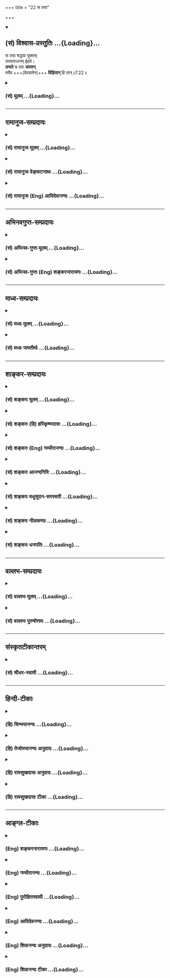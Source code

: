 +++
title = "22 स तया"

+++
<div class="js_include" newlevelforh1="2" title="(सं) विश्वास-प्रस्तुतिः" unfilled url="/purANam_vaiShNavam/mahAbhAratam/06-bhIShma-parva/03-bhagavad-gItA-parva/saMskRtam/vishvAsa-prastutiH/07_jnAna-vijnAna-yogaH/22_sa_tayA.md">
<details open><summary><h2>(सं) विश्वास-प्रस्तुतिः ...{Loading}...</h2></summary>

स तया श्रद्धया युक्तस्  
तस्याराधनम् ईहते।  
**लभते** च ततः **कामान्**  
मयैव +++(देवग्रामेन)+++ **विहितान्** हि तान्॥7.22॥
</details>
</div>
<div class="js_include collapsed" newlevelforh1="3" title="(सं) मूलम्" unfilled url="/purANam_vaiShNavam/mahAbhAratam/06-bhIShma-parva/03-bhagavad-gItA-parva/saMskRtam/mUlam/07_jnAna-vijnAna-yogaH/22_sa_tayA.md">
<details><summary><h3>(सं) मूलम् ...{Loading}...</h3></summary>

स तया श्रद्धया युक्तस्तस्याराधनमीहते।  
लभते च ततः कामान्मयैव विहितान् हि तान्।।7.22।।
</details>
</div>


_________________
## रामानुज-सम्प्रदायः
<div class="js_include collapsed" newlevelforh1="3" title="(सं) रामानुजः मूलम्" unfilled url="/purANam_vaiShNavam/mahAbhAratam/06-bhIShma-parva/03-bhagavad-gItA-parva/saMskRtam/rAmAnujaH/mUlam/07_jnAna-vijnAna-yogaH/22_sa_tayA.md">
<details><summary><h3>(सं) रामानुजः मूलम् ...{Loading}...</h3></summary>

।।7.22।।**स तया** निर्विघ्नया **श्रद्धया युक्तः** **तस्य** इन्द्रादेः
**आराधनं** प्रति **ईहते** चेष्टते **ततः** मत्तनुभूतेन्द्रादिदेवताराधनात्
तान् एव **हि** स्वाभिलषितान् **कामान् मया एव विहितान् लभते। यद्यपि
आराधनकाले इन्द्रादयो मदीयाः तनवः तत एव तदर्चनं च मदाराधनम् इति न जानाति
तथापि तस्य वस्तुतो मदाराधनत्वाद् आराधकाभिलषितम् अहम् एव विदधामि।**

</details>
</div>
<div class="js_include collapsed" newlevelforh1="3" title="(सं) रामानुजः वेङ्कटनाथः" unfilled url="/purANam_vaiShNavam/mahAbhAratam/06-bhIShma-parva/03-bhagavad-gItA-parva/saMskRtam/rAmAnujaH/venkaTanAthaH/07_jnAna-vijnAna-yogaH/22_sa_tayA.md">
<details><summary><h3>(सं) रामानुजः वेङ्कटनाथः ...{Loading}...</h3></summary>

  
  
।।7.22।। स तया इति श्लोकेऽपि पूर्ववद्वीप्सा भाव्या। तया इत्यस्य
प्रस्तुतोपयुक्ताकारपरामर्शित्वज्ञापनायनिर्विघ्नयेत्युक्तम्।
स्त्रीलिङ्गेन देवताशब्देन तनुशब्देन च पूर्वनिर्देशेऽपितस्य इति
पुल्ँ लिङ्गेन बुद्धिस्थतत्तद्देवपरः। देवान्देवयजो यान्ति 7।23 इति
ह्यनन्तरमुच्यत इत्यभिप्रायेण तस्येन्द्रादेरित्युक्तम्। यद्यपितस्याः इति
पदच्छेदः शक्यः तथापिराधनं इत्यस्योपसर्गरहितस्य आराधने
प्रसिद्ध्यभावात्तदनादरः। यद्वा फलितोक्तिरियंराधनं इत्येव पदच्छेदः। तत इति
व्याख्येयनिर्देशः।
तद्व्याख्यानंमत्तनुभूतेन्द्रादिदेवताराधनादिति। अयमभिप्रायः ततः
इत्यस्येन्द्रादिपरत्वं मन्दम्मयैव विहितान् इति स्वस्यैव फलदातृत्ववचनात्।
ततस्तन्निमित्तमेवात्रापेक्षितम्। अतःतस्याराधनमीहते इति प्रधानतया
प्रस्तुतपरामर्श एवायमिति। हि तान् इत्यत्र हीत्यव्ययम्। सर्वत्र च
तच्छब्दनिर्देशात्कामान् इत्यत्रापितान् इति विशेषणमुचितम् भगवतः
समस्ताभिलषितदायित्वसूचनादपेक्षितं च। हितत्ववचनं च
प्रकरणविरुद्धम्। अन्तवत्तु फलं तेषां तद्भवत्यल्पमेधसाम् 7।23 इति
तन्निन्दाप्रवृत्तत्वादित्यभिप्रायेणोक्तंतानेव ही स्वाभिलषितानिति।
त्वद्विषयज्ञानहीनस्थ त्वया फलदानं कथं इत्यत्रमयैव
इत्यवधारणाभिप्रेतमाहयद्यपीति। एतदप्यत्र स्मारितं यद्यपीत्यवधारणार्थमाह
मदाराधनत्वादितिअहं हि सर्वयज्ञानां 9।24 इत्येतदत्र भाव्यम्। इष्टापूर्तं
बहुधा जातं जायमानं विश्वं बिभर्ति भुवनस्य नाभिः म.ना.1।6 इति च
श्रुतिः।  
  

</details>
</div>
<div class="js_include collapsed" newlevelforh1="3" title="(सं) रामानुजः (Eng) आदिदेवानन्दः" unfilled url="/purANam_vaiShNavam/mahAbhAratam/06-bhIShma-parva/03-bhagavad-gItA-parva/saMskRtam/rAmAnujaH/english/AdidevAnandaH/07_jnAna-vijnAna-yogaH/22_sa_tayA.md">
<details><summary><h3>(सं) रामानुजः (Eng) आदिदेवानन्दः ...{Loading}...</h3></summary>

7.22 He, endowed with that faith without obstacles, performs the worship of Indra and other divinities. Thence, i.e., from the worship of Indra and other divinities, who constitute My body, he attains the objects of his desire, which are in reality granted by Me alone. Although he does not know at the time of worship that divinities like Indra, who are his objects of worship, are My body only, and that worship of them is My worship, still, inasmuch as this worship is, in reality, My worship, he attains his objects of desire granted by Me alone.

</details>
</div>


_________________
## अभिनवगुप्त-सम्प्रदायः
<div class="js_include collapsed" newlevelforh1="3" title="(सं) अभिनव-गुप्तः मूलम्" unfilled url="/purANam_vaiShNavam/mahAbhAratam/06-bhIShma-parva/03-bhagavad-gItA-parva/saMskRtam/abhinava-guptaH/mUlam/07_jnAna-vijnAna-yogaH/22_sa_tayA.md">
<details><summary><h3>(सं) अभिनव-गुप्तः मूलम् ...{Loading}...</h3></summary>
<div class="js_include" includetitle="false" newlevelforh1="2" unfilled="" url="/purANam_vaiShNavam/mahAbhAratam/06-bhIShma-parva/02-bhagavad-gItA-parva/saMskRtam/abhinava-guptaH/mUlam/07_jnAna-vijnAna-yogaH/23_antavattu_phalam.md"></div>
</details>
</div>
<div class="js_include collapsed" newlevelforh1="3" title="(सं) अभिनव-गुप्तः (Eng) शङ्करनारायणः" unfilled url="/purANam_vaiShNavam/mahAbhAratam/06-bhIShma-parva/03-bhagavad-gItA-parva/saMskRtam/abhinava-guptaH/english/shankaranArAyaNaH/07_jnAna-vijnAna-yogaH/22_sa_tayA.md">
<details><summary><h3>(सं) अभिनव-गुप्तः (Eng) शङ्करनारायणः ...{Loading}...</h3></summary>

7.22 See Comment under 7.23

</details>
</div>


_________________
## माध्व-सम्प्रदायः
<div class="js_include collapsed" newlevelforh1="3" title="(सं) मध्वः मूलम्" unfilled url="/purANam_vaiShNavam/mahAbhAratam/06-bhIShma-parva/03-bhagavad-gItA-parva/saMskRtam/madhvaH/mUlam/07_jnAna-vijnAna-yogaH/22_sa_tayA.md">
<details><summary><h3>(सं) मध्वः मूलम् ...{Loading}...</h3></summary>

।।7.21 7.22।। यां यां ब्रह्मादिरूपां तनुम्। उक्तं च नारदीयेअन्तो
ब्रह्मादिभक्तानां मद्भक्तानामनन्तता इति। मुक्तश्च कां गतिं
गच्छेन्मोक्षश्चैव किमात्मकः म.भा.12।334।3 इत्यादेः परिहारसन्दर्भाच्च
मोक्षधर्मेषु। अवतारे महाविष्णोर्भक्तः कुत्र च मुच्यते त्यादेश्च
ब्रह्मवैवर्ते।

</details>
</div>
<div class="js_include collapsed" newlevelforh1="3" title="(सं) मध्वः जयतीर्थः" unfilled url="/purANam_vaiShNavam/mahAbhAratam/06-bhIShma-parva/03-bhagavad-gItA-parva/saMskRtam/madhvaH/jayatIrthaH/07_jnAna-vijnAna-yogaH/22_sa_tayA.md">
<details><summary><h3>(सं) मध्वः जयतीर्थः ...{Loading}...</h3></summary>

।।7.21 7.22।। रामकृष्णादिरूपां भगवत्तनुमिति प्रतीतिनिरासायाह **यां
यामि**ति। कुत एतत्अन्तवत्तु फलं तेषां 7।23 इति
तद्भक्तानामन्तवत्फलवचनात्। तस्य च ब्रह्मादिग्रहणे सम्भवाद्भगवद्ग्रहणे
चाम्सम्भवादिति भावेनाह **उक्त चे**ति। फलस्येति शेषः। गम्यत इति गतिः
इत्यादेः प्रश्नस्य परिहाररूपवाक्यसन्दर्भाच्च। बहुत्वादनुदाहरणमिति भावः।
अनन्तफलत्वं मूलरूपभक्तानामस्तु अवतारतनुभक्तानामन्तवत्फलाङ्गीकारे को
विरोधः इत्यत आह **अवतार इति**। कुत्र चावतारे।

</details>
</div>


_________________
## शाङ्कर-सम्प्रदायः
<div class="js_include collapsed" newlevelforh1="3" title="(सं) शङ्करः मूलम्" unfilled url="/purANam_vaiShNavam/mahAbhAratam/06-bhIShma-parva/03-bhagavad-gItA-parva/saMskRtam/shankaraH/mUlam/07_jnAna-vijnAna-yogaH/22_sa_tayA.md">
<details><summary><h3>(सं) शङ्करः मूलम् ...{Loading}...</h3></summary>

।।7.22।। **स तया** मद्विहितया **श्रद्धया युक्तः** सन् **तस्याः**
देवतातन्वाः **राधनम्** आराधनम् **ईहते** चेष्टते। **लभते च ततः** तस्याः
आराधितायाः देवतातन्वाः **कामान्** ईप्सितान् **मयैव** परमेश्वरेण
सर्वज्ञेन कर्मफलविभागज्ञतया **विहितान्** निर्मितान् **तान् हियस्मात् ते
भगवता विहिताः कामाः तस्मात् तान् अवश्यं लभते इत्यर्थः। हितान् इति
पदच्छेदे हितत्वं कामानामुपचरितं कल्प्यम् न हि कामा हिताः
कस्यचित्।। यस्मात् अन्तवत्साधनव्यापारा अविवेकिनः कामिनश्च ते अतः**

</details>
</div>
<div class="js_include collapsed" newlevelforh1="3" title="(सं) शङ्करः (हि) हरिकृष्णदासः" unfilled url="/purANam_vaiShNavam/mahAbhAratam/06-bhIShma-parva/03-bhagavad-gItA-parva/saMskRtam/shankaraH/hindI/harikRShNadAsaH/07_jnAna-vijnAna-yogaH/22_sa_tayA.md">
<details><summary><h3>(सं) शङ्करः (हि) हरिकृष्णदासः ...{Loading}...</h3></summary>

।।7.22।। मेरे द्वारा स्थिर की हुई उस श्रद्धासे युक्त हुआ वह उसी देवताके
स्वरूपकी सेवा पूजा करनेमें तत्पर होता है। और उस आराधित देवविग्रहसे
कर्मफलविभागके जाननेवाले मुझ सर्वज्ञ ईश्वरद्वारा निश्चित किये हुए इष्ट
भोगोंको प्राप्त करता है। वे भोग परमेश्वरद्वारा निश्चित किये होते हैं
इसलिये वह उन्हें अवश्य पाता है यह अभिप्राय है। यहाँपर यदि हितान् ऐसा
पदच्छेद करें तो भोगोंमे जो हितत्व है उसको औपचारिक समझना चाहिये क्योंकि
वास्तवमें भोग किसीके लिये भी हितकर नहीं हो सकते।

</details>
</div>
<div class="js_include collapsed" newlevelforh1="3" title="(सं) शङ्करः (Eng) गम्भीरानन्दः" unfilled url="/purANam_vaiShNavam/mahAbhAratam/06-bhIShma-parva/03-bhagavad-gItA-parva/saMskRtam/shankaraH/english/gambhIrAnandaH/07_jnAna-vijnAna-yogaH/22_sa_tayA.md">
<details><summary><h3>(सं) शङ्करः (Eng) गम्भीरानन्दः ...{Loading}...</h3></summary>

7.22 Yuktah,being endued; taya, with that; sraddhaya, faith, as granted
by Me; sah, that person; ihate, engages in; radhanam, i.e. aradhanam,
worshipping; tasyah, that form of the deity. And labhate, he gets; tan
hi, those very; kaman, desired results; tatah, there-from, from that
form of the deity which was worshipped; as vihitan, they are dispensed,
meted out; maya eva, by Me alone, who am the omniscient, supreme God,
because I am possessed of the knowledge of the apportionment of the
results of actions. The meaning his that he surely gets those desired
results since they are ordained by God. If the reading be hitan (instead
of hi tan), then the beneficence (-hita means beneficent-) of the
desired result should be interpreted in a figurative sense, for desires
cannot be beneficial to anyone!

</details>
</div>
<div class="js_include collapsed" newlevelforh1="3" title="(सं) शङ्करः आनन्दगिरिः" unfilled url="/purANam_vaiShNavam/mahAbhAratam/06-bhIShma-parva/03-bhagavad-gItA-parva/saMskRtam/shankaraH/AnandagiriH/07_jnAna-vijnAna-yogaH/22_sa_tayA.md">
<details><summary><h3>(सं) शङ्करः आनन्दगिरिः ...{Loading}...</h3></summary>

।।7.22।। ईहते निर्वर्तयतीत्यर्थः। आराधितदेवताप्रसादात्फलप्राप्तौ
किमीश्वरेणेत्याशङ्क्य तस्य सर्वज्ञस्य कर्मफलविभागाभिज्ञस्य
तत्तद्देवताधिष्ठातृत्वात्तस्यैव फलदातृत्वमित्याह **सर्वज्ञेनेति।**एको
बहूनां यो विदधाति कामान् इत्यादिश्रुतिमाश्रित्य हि तानिति पदद्वयं
व्याचष्टे **यस्मादिति।** हितानित्येकं पदमिति पक्षं प्रत्याह
**हितानिति।** मुख्यत्वसंभवे किमित्यौपचारिकत्वमित्याशङ्क्याह **नहीति।**

</details>
</div>
<div class="js_include collapsed" newlevelforh1="3" title="(सं) शङ्करः मधुसूदन-सरस्वती" unfilled url="/purANam_vaiShNavam/mahAbhAratam/06-bhIShma-parva/03-bhagavad-gItA-parva/saMskRtam/shankaraH/madhusUdana-sarasvatI/07_jnAna-vijnAna-yogaH/22_sa_tayA.md">
<details><summary><h3>(सं) शङ्करः मधुसूदन-सरस्वती ...{Loading}...</h3></summary>

।।7.22।। स कामी तया मद्विहितया स्थिरया श्रद्धया युक्तस्तस्या देवतातन्वा
राधनं पूजनमीहते निर्वर्तयति। उपसर्गरहितोऽपि राधयतिः पूजार्थः।
सोपसर्गत्वे ह्याकारः श्रुयेत। लभते च ततस्तस्या देवतातन्वाः
सकाशात्कामानीप्सितांस्तान्पूर्वसंकल्पितान्। हि प्रसिद्धम्। मयैव सर्वज्ञेन
सर्वकर्मफलदायिना तत्तद्देवतान्तर्यामिणा विहितांस्तत्तत्फलविपाकसमये
निर्मितान् हितान्मनःप्रियानित्यैकपद्यं वा। अहितत्वेऽपि हिततया
प्रतीयमानानित्यर्थः।

</details>
</div>
<div class="js_include collapsed" newlevelforh1="3" title="(सं) शङ्करः नीलकण्ठः" unfilled url="/purANam_vaiShNavam/mahAbhAratam/06-bhIShma-parva/03-bhagavad-gItA-parva/saMskRtam/shankaraH/nIlakaNThaH/07_jnAna-vijnAna-yogaH/22_sa_tayA.md">
<details><summary><h3>(सं) शङ्करः नीलकण्ठः ...{Loading}...</h3></summary>

।।7.22।। ततश्च स तया श्रद्धया युक्तः सन् तस्या मूर्तेराराधनं ससाधनं
वशीकरणमीहते इच्छति। ततश्च कामान्विषयांल्लभते। मयैव विहितानाज्ञापितान्।
हितानीप्सितान्। एतेन सर्वासां देवतानां स्वाज्ञावशवर्तित्वं दर्शितम्।

</details>
</div>
<div class="js_include collapsed" newlevelforh1="3" title="(सं) शङ्करः धनपतिः" unfilled url="/purANam_vaiShNavam/mahAbhAratam/06-bhIShma-parva/03-bhagavad-gItA-parva/saMskRtam/shankaraH/dhanapatiH/07_jnAna-vijnAna-yogaH/22_sa_tayA.md">
<details><summary><h3>(सं) शङ्करः धनपतिः ...{Loading}...</h3></summary>

।।7.22।। यो यां देवतातनुं अर्चितुमिच्छति स तया मद्विहितयाऽचलया श्रद्धया
युक्तः तस्या देवतातन्वा राधनं आराधनमर्जनमीहते चेष्टते करोति। ततस्तस्या
आराधितायाः देवतातन्वाः सकाशादवश्यं कामानीप्सितान् लभते च। हि यस्मान्मया
कर्मफलविभागज्ञेन भगवता विहिताः निर्मिताः। अतस्तान् हि स्फुटमेतदिति तु
तत्तद्देवतास्वातन्ज्ञत्र्यप्रतिपादकशास्त्रे लोके
चास्यास्फुटत्वादाचार्यैर्न व्याख्यातम्। हितानिति पदच्छेदे तु
वस्तुतोऽहितानां कामानां हितत्वमौपचारिकं कल्पनीयम्।

</details>
</div>


_________________
## वल्लभ-सम्प्रदायः
<div class="js_include collapsed" newlevelforh1="3" title="(सं) वल्लभः मूलम्" unfilled url="/purANam_vaiShNavam/mahAbhAratam/06-bhIShma-parva/03-bhagavad-gItA-parva/saMskRtam/vallabhaH/mUlam/07_jnAna-vijnAna-yogaH/22_sa_tayA.md">
<details><summary><h3>(सं) वल्लभः मूलम् ...{Loading}...</h3></summary>

।।7.22।। ततश्च स तयेति। ततो मदङ्गभूतादुपास्यदेवात् लभते कामान्
मयैवाङ्गिना विहितान्निर्मितान् प्राप्नोति। यद्यप्याराधनकालेऽपि
मामेवमवयविनमविजानंस्तामेव भजते स भक्तस्तथापि वस्तुतो मदाराधनत्वात्
मन्निर्मितमेव फलं तल्लभते। यथा शरीरं पुरुषदत्तं वस्तुत
आत्मदत्तमित्यात्मभजनस्यैव मुख्यत्वं युक्तं शाखिमूलसेचनवदिति भावः।

</details>
</div>
<div class="js_include collapsed" newlevelforh1="3" title="(सं) वल्लभः पुरुषोत्तमः" unfilled url="/purANam_vaiShNavam/mahAbhAratam/06-bhIShma-parva/03-bhagavad-gItA-parva/saMskRtam/vallabhaH/puruShottamaH/07_jnAna-vijnAna-yogaH/22_sa_tayA.md">
<details><summary><h3>(सं) वल्लभः पुरुषोत्तमः ...{Loading}...</h3></summary>

  
  
।।7.22।। ततः स मत्कृतश्रद्धया तस्याऽऽराधनं करोतीत्याह स तयेति। स तया
मत्कृतया श्रद्धया युक्तस्तस्या मूर्तेराराधनमीहते करोति। ततः श्रद्धातः
स्वशुद्धान्तःकरणतस्तान् कामान् स्वमनोरथरूपान् मयैव विहितान् निर्मितान्
अन्यया मदाज्ञां विना देवादीनां न सामर्थ्यम् अतो मयैव निश्चयेन
विहिताल्ँ लभते प्राप्नोतीत्यर्थः।  
  

</details>
</div>


_________________
## संस्कृतटीकान्तरम्
<div class="js_include collapsed" newlevelforh1="3" title="(सं) श्रीधर-स्वामी" unfilled url="/purANam_vaiShNavam/mahAbhAratam/06-bhIShma-parva/03-bhagavad-gItA-parva/saMskRtam/shrIdhara-svAmI/07_jnAna-vijnAna-yogaH/22_sa_tayA.md">
<details><summary><h3>(सं) श्रीधर-स्वामी ...{Loading}...</h3></summary>

।।7.22।। ततश्च **स तयेति।** स भक्तस्तया दृढया श्रद्धया
तस्यास्तनोराराधनमीहते करोति। ततश्च ये संकल्पिताः कामास्तान्कामान् ततो
देवताविशेषाल्लभते किंतु मयैव तत्तद्देवतान्तर्यामिणा विहितान्निर्मितान्
हि स्फुटमेव तत्तद्देवतानामपि मदधीनत्वान्मममूर्तित्वाच्चेत्यर्थः।

</details>
</div>


_________________
## हिन्दी-टीकाः
<div class="js_include collapsed" newlevelforh1="3" title="(हि) चिन्मयानन्दः" unfilled url="/purANam_vaiShNavam/mahAbhAratam/06-bhIShma-parva/03-bhagavad-gItA-parva/hindI/chinmayAnandaH/07_jnAna-vijnAna-yogaH/22_sa_tayA.md">
<details><summary><h3>(हि) चिन्मयानन्दः ...{Loading}...</h3></summary>

।।7.22।। वह भक्त उस श्रद्धा से युक्त होकर अपने इष्ट देवता की आराधना करता
है जिसके फलस्वरूप वह देवता उसकी इच्छा को पूर्ण करता है। परन्तु भगवान्
कहते हैं कि वास्तव में कर्मफलदाता वे ही हैं। सर्वज्ञ सर्वशक्तिमान
परमात्मा ही समस्त जगत् का आदि कारण होने से मनुष्य को कर्म करने की और
देवताओं को फल प्रदान करने की सार्मथ्य उन्हीं से प्राप्त होती है।
इष्टानिष्ट फलों की प्राप्ति से सुख दुखादि का अनुभव अन्तकरण में होता है
जिसे आत्मचैतन्य प्रकाशित करता है। उसके बिना इस प्रकार का कोई अनुभव
प्राप्त नहीं हो सकता। श्रद्धा के साथ किये हुये पूजन से ईश्वर द्वारा विधान
किये हुए नियम के अनुसार फल प्राप्त होता है। यहाँ श्रीकृष्ण अपने परमात्म
स्वरूप के साथ तादात्म्य करके कहते हैं वे इष्ट फल मेरे द्वारा ही दिये
जाते हैं। अविवेकी लोग अनित्य भोगों की कामना करते हैं इसलिए उन्हें कभी
शाश्वत शान्ति प्राप्त नहीं होती अत कहते हैं

</details>
</div>
<div class="js_include collapsed" newlevelforh1="3" title="(हि) तेजोमयानन्दः अनुवादः" unfilled url="/purANam_vaiShNavam/mahAbhAratam/06-bhIShma-parva/03-bhagavad-gItA-parva/hindI/tejomayAnandaH/anuvAdaH/07_jnAna-vijnAna-yogaH/22_sa_tayA.md">
<details><summary><h3>(हि) तेजोमयानन्दः अनुवादः ...{Loading}...</h3></summary>

।।7.22।। वह (भक्त) उस श्रद्धा से युक्त होकर उस देवता का पूजन करता है और
उससे मेरे द्वारा विधान किये हुये इच्छित भोगों को नि:सन्देह प्राप्त करता
है।।

</details>
</div>
<div class="js_include collapsed" newlevelforh1="3" title="(हि) रामसुखदासः अनुवादः" unfilled url="/purANam_vaiShNavam/mahAbhAratam/06-bhIShma-parva/03-bhagavad-gItA-parva/hindI/rAmasukhadAsaH/anuvAdaH/07_jnAna-vijnAna-yogaH/22_sa_tayA.md">
<details><summary><h3>(हि) रामसुखदासः अनुवादः ...{Loading}...</h3></summary>

।।7.22।। उस (मेरे द्वारा दृढ़ की हुई) श्रद्धासे युक्त होकर वह मनुष्य
(सकामभावपूर्वक) उस देवताकी उपासना करता है और उसकी वह कामना पूरी भी होती
है; परन्तु वह कामना-पूर्ति मेरे द्वारा विहित की हुई होती है।

</details>
</div>
<div class="js_include collapsed" newlevelforh1="3" title="(हि) रामसुखदासः टीका" unfilled url="/purANam_vaiShNavam/mahAbhAratam/06-bhIShma-parva/03-bhagavad-gItA-parva/hindI/rAmasukhadAsaH/TIkA/07_jnAna-vijnAna-yogaH/22_sa_tayA.md">
<details><summary><h3>(हि) रामसुखदासः टीका ...{Loading}...</h3></summary>

।।7.22।।***व्याख्या--*स तया श्रद्धया युक्तः ৷৷. मयैव विहितान्हि तान्**
मेरे द्वारा दृढ़ की हुई श्रद्धासे सम्पन्न हुआ वह मनुष्य उस देवताकी
आराधनाकी चेष्टा करता है और उस देवतासे जिस कामनापूर्तिकी आशा रखता है, उस
कामनाकी पूर्ति होती है। यद्यपि वास्तवमें उस कामनाकी पूर्ति मेरे द्वारा
ही की हुई होती है; परन्तु वह उसको देवतासे ही पूरी की हुई मानता है।
वास्तवमें देवताओंमें मेरी ही शक्ति है और मेरे ही विधानसे वे उनकी
कामनापूर्ति करते हैं।  
  
जैसे सरकारी अफसरोंको एक सीमित अधिकार दिया जाता है कि तुमलोग अमुक
विभागमें अमुक अवसरपर इतना खर्च कर सकते हो, इतना इनाम दे सकते हो। ऐसे ही
देवताओंमें एक सीमातक ही देनेकी शक्ति होती है; अतः वे उतना ही दे सकते
हैं, अधिक नहीं। देवताओंमें अधिक-से-अधिक इतनी शक्ति होती है कि वे
अपने-अपने उपासकोंको अपने-अपने लोकोंमें ले जा सकते हैं। परन्तु अपनी
उपासनाका फल भोगनेपर उनको वहाँसे लौटकर पुनः संसारमें आना पड़ता है (गीता
8। 16)। यहाँ **'मयैव'**कहनेका तात्पर्य है कि संसारमें स्वतः जो कुछ संचालन
हो रहा है, वह सब मेरा ही किया हुआ है। अतः जिस किसीको जो कुछ मिलता है, वह
सब मेरे द्वारा विधान किया हुआ ही मिलता है। कारण कि मेरे सिवाय विधान
करनेवाला दूसरा कोई नहीं है। अगर कोई मनुष्य इस रहस्यको समझ ले, तो फिर वह
केवल मेरी तरफ ही खिंचेगा।

</details>
</div>


_________________
## आङ्ग्ल-टीकाः
<div class="js_include collapsed" newlevelforh1="3" title="(Eng) शङ्करनारायणः" unfilled url="/purANam_vaiShNavam/mahAbhAratam/06-bhIShma-parva/03-bhagavad-gItA-parva/english/shankaranArAyaNaH/07_jnAna-vijnAna-yogaH/22_sa_tayA.md">
<details><summary><h3>(Eng) शङ्करनारायणः ...{Loading}...</h3></summary>

7.22. Endowed with that faith, he seeks to worship that deity and therefrom receives his desired objects that are ordained by none but Me.

</details>
</div>
<div class="js_include collapsed" newlevelforh1="3" title="(Eng) गम्भीरानन्दः" unfilled url="/purANam_vaiShNavam/mahAbhAratam/06-bhIShma-parva/03-bhagavad-gItA-parva/english/gambhIrAnandaH/07_jnAna-vijnAna-yogaH/22_sa_tayA.md">
<details><summary><h3>(Eng) गम्भीरानन्दः ...{Loading}...</h3></summary>

7.22 Being imbued with that faith, that person engages in worshipping that form, and he gets those very desired results therefrom as they are dispensed by Me alone.

</details>
</div>
<div class="js_include collapsed" newlevelforh1="3" title="(Eng) पुरोहितस्वामी" unfilled url="/purANam_vaiShNavam/mahAbhAratam/06-bhIShma-parva/03-bhagavad-gItA-parva/english/purohitasvAmI/07_jnAna-vijnAna-yogaH/22_sa_tayA.md">
<details><summary><h3>(Eng) पुरोहितस्वामी ...{Loading}...</h3></summary>

7.22 If he worships one form alone with real faith, then shall his desires be fulfilled through that only; for thus have I ordained.

</details>
</div>
<div class="js_include collapsed" newlevelforh1="3" title="(Eng) आदिदेवनन्दः" unfilled url="/purANam_vaiShNavam/mahAbhAratam/06-bhIShma-parva/03-bhagavad-gItA-parva/english/AdidevanandaH/07_jnAna-vijnAna-yogaH/22_sa_tayA.md">
<details><summary><h3>(Eng) आदिदेवनन्दः ...{Loading}...</h3></summary>

7.22 Endowed with that faith, he worships that form and thence gets the objects of his desire, granted in reality by Me alone.

</details>
</div>
<div class="js_include collapsed" newlevelforh1="3" title="(Eng) शिवानन्दः अनुवादः" unfilled url="/purANam_vaiShNavam/mahAbhAratam/06-bhIShma-parva/03-bhagavad-gItA-parva/english/shivAnandaH/anuvAdaH/07_jnAna-vijnAna-yogaH/22_sa_tayA.md">
<details><summary><h3>(Eng) शिवानन्दः अनुवादः ...{Loading}...</h3></summary>

7.22 Endowed with that faith, he engages in the worship of that (form)
and from it he obtains his desire, these being verily ordained by Me
(alone).

</details>
</div>
<div class="js_include collapsed" newlevelforh1="3" title="(Eng) शिवानन्दः टीका" unfilled url="/purANam_vaiShNavam/mahAbhAratam/06-bhIShma-parva/03-bhagavad-gItA-parva/english/shivAnandaH/TIkA/07_jnAna-vijnAna-yogaH/22_sa_tayA.md">
<details><summary><h3>(Eng) शिवानन्दः टीका ...{Loading}...</h3></summary>

7.22 सः he; तया with that; श्रद्धया with faith; युक्तः endowed; तस्य of it; आराधनम् worship; ईहते engages in; लभते obtains; च and; ततः from that; कामान् desires; मया by Me; एव surely; विहितान् ordained; हि
verily; तान् those.Commentary The last two words Hi and Tan are taken as one word; Hitan meaning benefits. This is another interpretation. The devotee who worships the lesser gods attains the objects of his desire
(minor psychic powers; etc.). Those objects are ordained by the Lord only as He alone knows exactly the relation between the actions and their results or rewards and as He is the Inner Ruler of all beings.
Unwise or undiscriminating people only take recourse to the means of getting these finite rewards which can hardly give entire satisfaction.
Pitiable indeed is their lot They have,no power of eniry (VicharaSakti)
or right understanding. They get hold of pieces of glass instead of attaining the jewel of the Self; of incalculabe value.

</details>
</div>
